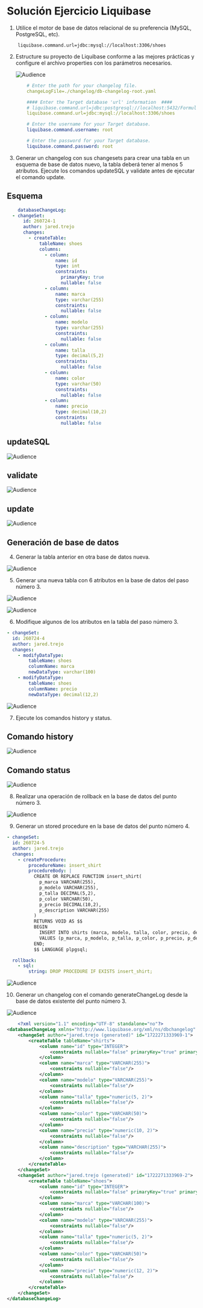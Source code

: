 # Solución Ejercicio Liquibase

1. Utilice el motor de base de datos relacional de su preferencia (MySQL, PostgreSQL, etc).

```
    liquibase.command.url=jdbc:mysql://localhost:3306/shoes
```

2. Estructure su proyecto de Liquibase conforme a las mejores prácticas y configure el archivo properties con los parámetros necesarios.

   ![Audience](./assets/estructura.png)

   ```yml
       # Enter the path for your changelog file.
       changeLogFile=./changelog/db-changelog-root.yaml

       #### Enter the Target database 'url' information  ####
       # liquibase.command.url=jdbc:postgresql://localhost:5432/Formularios
       liquibase.command.url=jdbc:mysql://localhost:3306/shoes

       # Enter the username for your Target database.
       liquibase.command.username: root

       # Enter the password for your Target database.
       liquibase.command.password: root
   ```

3. Generar un changelog con sus changesets para crear una tabla en un esquema de base de datos nuevo, la tabla deberá tener al menos 5 atributos. Ejecute los comandos updateSQL y validate antes de ejecutar el comando update.

## Esquema

```yaml
    databaseChangeLog:
  - changeSet:
      id: 260724-1
      author: jared.trejo
      changes:
        - createTable:
            tableName: shoes
            columns:
              - column:
                  name: id
                  type: int
                  constraints:
                    primaryKey: true
                    nullable: false
              - column:
                  name: marca
                  type: varchar(255)
                  constraints:
                    nullable: false
              - column:
                  name: modelo
                  type: varchar(255)
                  constraints:
                    nullable: false
              - column:
                  name: talla
                  type: decimal(5,2)
                  constraints:
                    nullable: false
              - column:
                  name: color
                  type: varchar(50)
                  constraints:
                    nullable: false
              - column:
                  name: precio
                  type: decimal(10,2)
                  constraints:
                    nullable: false
```

## updateSQL

![Audience](./assets/comando_updateSQL.png)

## validate

![Audience](./assets/comando_validate.png)

## update

![Audience](./assets/comando_update.png)

## Generación de base de datos

4. Generar la tabla anterior en otra base de datos nueva.

![Audience](./assets/base_de_datos.png)

5. Generar una nueva tabla con 6 atributos en la base de datos del paso número 3.

![Audience](./assets/new_table.png)

![Audience](./assets/new_table_tableplus.png)

6. Modifique algunos de los atributos en la tabla del paso número 3.

```yaml
- changeSet:
  id: 260724-4
  author: jared.trejo
  changes:
    - modifyDataType:
        tableName: shoes
        columnName: marca
        newDataType: varchar(100)
    - modifyDataType:
        tableName: shoes
        columnName: precio
        newDataType: decimal(12,2)
```

![Audience](./assets/modify_table_shoes.png)

7. Ejecute los comandos history y status.

## Comando history

![Audience](./assets/history.png)

## Comando status

![Audience](./assets/status.png)

8. Realizar una operación de rollback en la base de datos del punto número 3.

![Audience](./assets/rollbackCount.png)

9. Generar un stored procedure en la base de datos del punto número 4.

```yaml
- changeSet:
  id: 260724-5
  author: jared.trejo
  changes:
    - createProcedure:
        procedureName: insert_shirt
        procedureBody: |
          CREATE OR REPLACE FUNCTION insert_shirt(
            p_marca VARCHAR(255),
            p_modelo VARCHAR(255),
            p_talla DECIMAL(5,2),
            p_color VARCHAR(50),
            p_precio DECIMAL(10,2),
            p_description VARCHAR(255)
          )
          RETURNS VOID AS $$
          BEGIN
            INSERT INTO shirts (marca, modelo, talla, color, precio, descripcion)
            VALUES (p_marca, p_modelo, p_talla, p_color, p_precio, p_description);
          END;
          $$ LANGUAGE plpgsql;

  rollback:
    - sql:
        string: DROP PROCEDURE IF EXISTS insert_shirt;
```

![Audience](./assets/store_procedure.png)

10. Generar un changelog con el comando generateChangeLog desde la base de datos existente del punto número 3.

![Audience](./assets/generate_changelog.png)

```xml
    <?xml version="1.1" encoding="UTF-8" standalone="no"?>
<databaseChangeLog xmlns="http://www.liquibase.org/xml/ns/dbchangelog" xmlns:ext="http://www.liquibase.org/xml/ns/dbchangelog-ext" xmlns:pro="http://www.liquibase.org/xml/ns/pro" xmlns:xsi="http://www.w3.org/2001/XMLSchema-instance" xsi:schemaLocation="http://www.liquibase.org/xml/ns/dbchangelog-ext http://www.liquibase.org/xml/ns/dbchangelog/dbchangelog-ext.xsd http://www.liquibase.org/xml/ns/pro http://www.liquibase.org/xml/ns/pro/liquibase-pro-latest.xsd http://www.liquibase.org/xml/ns/dbchangelog http://www.liquibase.org/xml/ns/dbchangelog/dbchangelog-latest.xsd">
    <changeSet author="jared.trejo (generated)" id="1722271333969-1">
        <createTable tableName="shirts">
            <column name="id" type="INTEGER">
                <constraints nullable="false" primaryKey="true" primaryKeyName="shirts_pkey"/>
            </column>
            <column name="marca" type="VARCHAR(255)">
                <constraints nullable="false"/>
            </column>
            <column name="modelo" type="VARCHAR(255)">
                <constraints nullable="false"/>
            </column>
            <column name="talla" type="numeric(5, 2)">
                <constraints nullable="false"/>
            </column>
            <column name="color" type="VARCHAR(50)">
                <constraints nullable="false"/>
            </column>
            <column name="precio" type="numeric(10, 2)">
                <constraints nullable="false"/>
            </column>
            <column name="description" type="VARCHAR(255)">
                <constraints nullable="false"/>
            </column>
        </createTable>
    </changeSet>
    <changeSet author="jared.trejo (generated)" id="1722271333969-2">
        <createTable tableName="shoes">
            <column name="id" type="INTEGER">
                <constraints nullable="false" primaryKey="true" primaryKeyName="shoes_pkey"/>
            </column>
            <column name="marca" type="VARCHAR(100)">
                <constraints nullable="false"/>
            </column>
            <column name="modelo" type="VARCHAR(255)">
                <constraints nullable="false"/>
            </column>
            <column name="talla" type="numeric(5, 2)">
                <constraints nullable="false"/>
            </column>
            <column name="color" type="VARCHAR(50)">
                <constraints nullable="false"/>
            </column>
            <column name="precio" type="numeric(12, 2)">
                <constraints nullable="false"/>
            </column>
        </createTable>
    </changeSet>
</databaseChangeLog>

```
